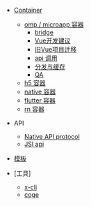 
- [Container](./docs/container/index.md)
  - [omp / microapp 容器](./docs/container/omp.md)
    - [bridge](./docs/devProcess/bridge.md)
    - [Vue开发建议](./docs/devProcess/Vue开发建议.md)
    - [旧Vue项目迁移](./docs/devProcess/版本库迁移.md)
    - [api 调用](./docs/modules/jsi-调用.md)
    - [分发与缓存](./docs/modules/分发与缓存.md)
    - [QA](./docs/devProcess/QA.md)
  - [h5 容器](./docs/container/h5.md)
  - [native 容器](./docs/container/native.md)
  - [flutter 容器](./docs/container/flutter.md)
  - [rn 容器](./docs/container/rn.md)
- API

  - [Native API protocol](./docs/api/index.md)
  - [JSI api](./docs/modules/all/模块-device.md)
- [模板](./docs/modules/模块-开发.md)
- [工具]
  - [x-cli](./docs/product/x-cli.md)
  - [coge](./docs/product/coge.md)


